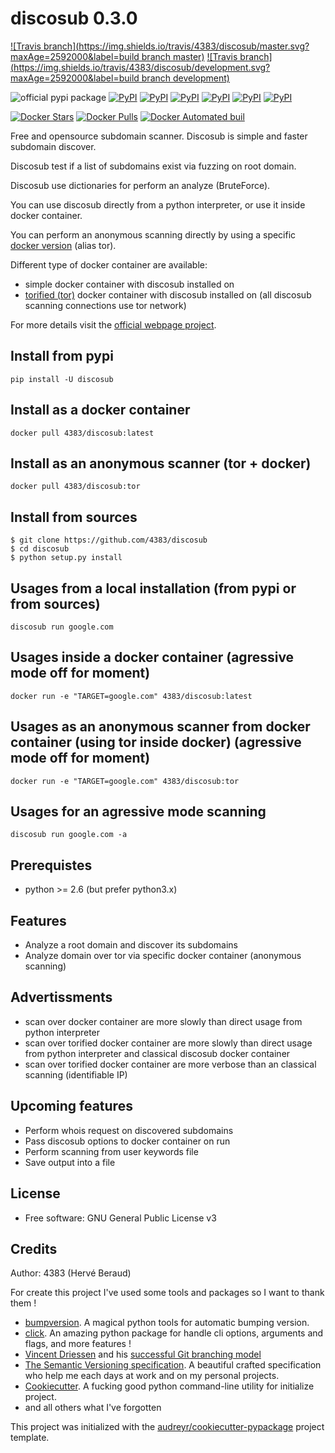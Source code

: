 # discosub 0.3.0

[![Travis branch](https://img.shields.io/travis/4383/discosub/master.svg?maxAge=2592000&label=build branch master)]()
[![Travis branch](https://img.shields.io/travis/4383/discosub/development.svg?maxAge=2592000&label=build branch development)]()

![official pypi package](https://badge.fury.io/py/discosub.svg)
[![PyPI](https://img.shields.io/pypi/l/discosub.svg?maxAge=2592000)]()
[![PyPI](https://img.shields.io/pypi/wheel/discosub.svg?maxAge=2592000)]()
[![PyPI](https://img.shields.io/pypi/format/discosub.svg?maxAge=2592000)]()
[![PyPI](https://img.shields.io/pypi/pyversions/discosub.svg?maxAge=2592000)]()
[![PyPI](https://img.shields.io/pypi/implementation/discosub.svg?maxAge=2592000)]()
[![PyPI](https://img.shields.io/pypi/status/discosub.svg?maxAge=2592000)]()

[![Docker Stars](https://img.shields.io/docker/stars/4383/discosub.svg?maxAge=2592000)]()
[![Docker Pulls](https://img.shields.io/docker/pulls/4383/discosub.svg?maxAge=2592000)]()
[![Docker Automated buil](https://img.shields.io/docker/automated/4383/discosub.svg?maxAge=2592000)]()

Free and opensource subdomain scanner. Discosub is simple and
faster subdomain discover.

Discosub test if a list of subdomains exist via fuzzing on root domain.

Discosub use dictionaries for perform an analyze (BruteForce).

You can use discosub directly from a python interpreter, or use it inside docker container.

You can perform an anonymous scanning directly
by using a specific [docker version](https://hub.docker.com/r/4383/discosub/tags/) (alias tor).

Different type of docker container are available:
* simple docker container with discosub installed on
* [torified (tor)](https://www.torproject.org/) docker container with discosub installed on (all discosub scanning connections use tor network)

For more details visit the [official webpage project](https://4383.github.io/discosub/).

## Install from pypi
```shell
pip install -U discosub
```

## Install as a docker container
```shell
docker pull 4383/discosub:latest
```

## Install as an anonymous scanner (tor + docker)
```shell
docker pull 4383/discosub:tor
```

## Install from sources
```shell
$ git clone https://github.com/4383/discosub
$ cd discosub
$ python setup.py install
```

## Usages from a local installation (from pypi or from sources)
```shell
discosub run google.com
```

## Usages inside a docker container (agressive mode off for moment)
```shell
docker run -e "TARGET=google.com" 4383/discosub:latest
```

## Usages as an anonymous scanner from docker container (using tor inside docker) (agressive mode off for moment)
```shell
docker run -e "TARGET=google.com" 4383/discosub:tor
```

## Usages for an agressive mode scanning
```shell
discosub run google.com -a
```

## Prerequistes
* python >= 2.6 (but prefer python3.x)

## Features
* Analyze a root domain and discover its subdomains
* Analyze domain over tor via specific docker container (anonymous scanning)

## Advertissments
* scan over docker container are more slowly than direct usage from python interpreter
* scan over torified docker container are more slowly than direct usage from python interpreter and classical discosub docker container
* scan over torified docker container are more verbose than an classical scanning (identifiable IP)

## Upcoming features
* Perform whois request on discovered subdomains
* Pass discosub options to docker container on run
* Perform scanning from user keywords file
* Save output into a file

## License
* Free software: GNU General Public License v3

## Credits
Author: 4383 (Hervé Beraud)

For create this project I've used some tools and packages so I want to thank them !

* [bumpversion](https://pypi.python.org/pypi/bumpversion). A magical python tools for automatic bumping version.
* [click](http://click.pocoo.org/). An amazing python package for handle cli options, arguments and flags, and more features !
* [Vincent Driessen](http://nvie.com/about/) and his [successful Git branching model](http://nvie.com/posts/a-successful-git-branching-model/)
* [The Semantic Versioning specification](http://semver.org/). A beautiful crafted specification who help me each days at work and on my personal projects.
* [Cookiecutter](https://github.com/audreyr/cookiecutter). A fucking good python command-line utility for initialize project.
* and all others what I've forgotten

This project was initialized with the [audreyr/cookiecutter-pypackage](https://github.com/audreyr/cookiecutter-pypackage)
project template.

